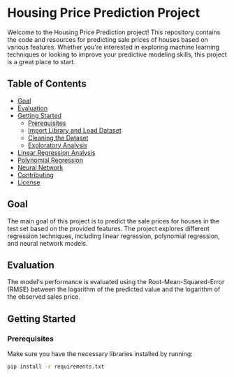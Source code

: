 # Housing Price Prediction Project

Welcome to the Housing Price Prediction project! This repository contains the code and resources for predicting sale prices of houses based on various features. Whether you're interested in exploring machine learning techniques or looking to improve your predictive modeling skills, this project is a great place to start.

## Table of Contents
- [Goal](#goal)
- [Evaluation](#evaluation)
- [Getting Started](#getting-started)
  - [Prerequisites](#prerequisites)
  - [Import Library and Load Dataset](#import-library-and-load-dataset)
  - [Cleaning the Dataset](#cleaning-the-dataset)
  - [Exploratory Analysis](#exploratory-analysis)
- [Linear Regression Analysis](#linear-regression-analysis)
- [Polynomial Regression](#polynomial-regression)
- [Neural Network](#neural-network)
- [Contributing](#contributing)
- [License](#license)

## Goal
The main goal of this project is to predict the sale prices for houses in the test set based on the provided features. The project explores different regression techniques, including linear regression, polynomial regression, and neural network models.

## Evaluation
The model's performance is evaluated using the Root-Mean-Squared-Error (RMSE) between the logarithm of the predicted value and the logarithm of the observed sales price.

## Getting Started
### Prerequisites
Make sure you have the necessary libraries installed by running:
```bash
pip install -r requirements.txt
